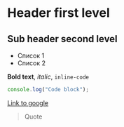 # Header first level

## Sub header second level

- Список 1
- Список 2

**Bold text**, _italic_, `inline-code`

```js
console.log("Code block");
```

[Link to google](https://www.google.com)

> Quote

